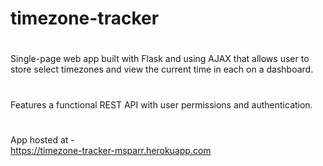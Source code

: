 # timezone-tracker
#
Single-page web app built with Flask and using AJAX that allows user to store select timezones and view the current time in each on a dashboard.
#
Features a functional REST API with user permissions and authentication.
#
App hosted at -  
https://timezone-tracker-msparr.herokuapp.com
